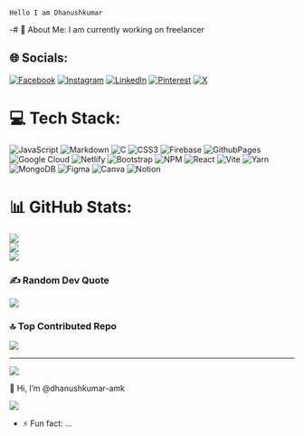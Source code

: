 

                                                                                        Hello I am Dhanushkumar
-# 💫 About Me:
I am currently working on freelancer


## 🌐 Socials:
[![Facebook](https://img.shields.io/badge/Facebook-%231877F2.svg?logo=Facebook&logoColor=white)](https://facebook.com/dhanushkumaramk) [![Instagram](https://img.shields.io/badge/Instagram-%23E4405F.svg?logo=Instagram&logoColor=white)](https://instagram.com/dhanuxxsh._.07) [![LinkedIn](https://img.shields.io/badge/LinkedIn-%230077B5.svg?logo=linkedin&logoColor=white)](https://linkedin.com/in/dhanushkumar-amk) [![Pinterest](https://img.shields.io/badge/Pinterest-%23E60023.svg?logo=Pinterest&logoColor=white)](https://pinterest.com/dhanushkumarr) [![X](https://img.shields.io/badge/X-black.svg?logo=X&logoColor=white)](https://x.com/dhanushkumar-amk) 

# 💻 Tech Stack:
![JavaScript](https://img.shields.io/badge/javascript-%23323330.svg?style=flat&logo=javascript&logoColor=%23F7DF1E) ![Markdown](https://img.shields.io/badge/markdown-%23000000.svg?style=flat&logo=markdown&logoColor=white) ![C](https://img.shields.io/badge/c-%2300599C.svg?style=flat&logo=c&logoColor=white) ![CSS3](https://img.shields.io/badge/css3-%231572B6.svg?style=flat&logo=css3&logoColor=white) ![Firebase](https://img.shields.io/badge/firebase-%23039BE5.svg?style=flat&logo=firebase) ![GithubPages](https://img.shields.io/badge/github%20pages-121013?style=flat&logo=github&logoColor=white) ![Google Cloud](https://img.shields.io/badge/GoogleCloud-%234285F4.svg?style=flat&logo=google-cloud&logoColor=white) ![Netlify](https://img.shields.io/badge/netlify-%23000000.svg?style=flat&logo=netlify&logoColor=#00C7B7) ![Bootstrap](https://img.shields.io/badge/bootstrap-%238511FA.svg?style=flat&logo=bootstrap&logoColor=white) ![NPM](https://img.shields.io/badge/NPM-%23CB3837.svg?style=flat&logo=npm&logoColor=white) ![React](https://img.shields.io/badge/react-%2320232a.svg?style=flat&logo=react&logoColor=%2361DAFB) ![Vite](https://img.shields.io/badge/vite-%23646CFF.svg?style=flat&logo=vite&logoColor=white) ![Yarn](https://img.shields.io/badge/yarn-%232C8EBB.svg?style=flat&logo=yarn&logoColor=white) ![MongoDB](https://img.shields.io/badge/MongoDB-%234ea94b.svg?style=flat&logo=mongodb&logoColor=white) ![Figma](https://img.shields.io/badge/figma-%23F24E1E.svg?style=flat&logo=figma&logoColor=white) ![Canva](https://img.shields.io/badge/Canva-%2300C4CC.svg?style=flat&logo=Canva&logoColor=white) ![Notion](https://img.shields.io/badge/Notion-%23000000.svg?style=flat&logo=notion&logoColor=white)
# 📊 GitHub Stats:
![](https://github-readme-stats.vercel.app/api?username=dhanushkumar-amk&theme=graywhite&hide_border=true&include_all_commits=false&count_private=true)<br/>
![](https://github-readme-streak-stats.herokuapp.com/?user=dhanushkumar-amk&theme=graywhite&hide_border=true)<br/>
![](https://github-readme-stats.vercel.app/api/top-langs/?username=dhanushkumar-amk&theme=graywhite&hide_border=true&include_all_commits=false&count_private=true&layout=compact)

### ✍️ Random Dev Quote
![](https://quotes-github-readme.vercel.app/api?type=horizontal&theme=radical)

### 🔝 Top Contributed Repo
![](https://github-contributor-stats.vercel.app/api?username=dhanushkumar-amk&limit=5&theme=dark_dimmed&combine_all_yearly_contributions=true)

---
[![](https://visitcount.itsvg.in/api?id=dhanushkumar-amk&icon=0&color=9)](https://visitcount.itsvg.in)

<!-- Proudly created with GPRM ( https://gprm.itsvg.in ) --> 👋 Hi, I’m @dhanushkumar-amk

[![](https://visitcount.itsvg.in/api?id=Dhanushkumar-amk&label=Profile%20Views&color=12&icon=2&pretty=false)](https://visitcount.itsvg.in)

- ⚡ Fun fact: ...

<!---
dhanushkumar-amk/dhanushkumar-amk is a ✨ special ✨ repository because its `README.md` (this file) appears on your GitHub profile.
You can click the Preview link to take a look at your changes.
--->
